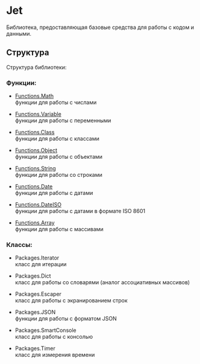 # Jet
Библиотека, предоставляющая базовые средства для работы с кодом и данными.

## Структура
Структура библиотеки:

### Функции:

* [Functions.Math](Docs/Functions/math.md) <br>
функции для работы с числами

* [Functions.Variable](Docs/Functions/variable.md) <br>
функции для работы с переменными

* [Functions.Class](Docs/Functions/class.md) <br>
функции для работы с классами

* [Functions.Object](Docs/Functions/object.md) <br>
функции для работы с объектами

* [Functions.String](Docs/Functions/string.md) <br>
функции для работы со строками

* [Functions.Date](Docs/Functions/date.md) <br>
функции для работы с датами

* [Functions.DateISO](Docs/Functions/date_iso.md) <br>
функции для работы с датами в формате ISO 8601

* [Functions.Array](Docs/Functions/array.md) <br>
функции для работы с массивами


### Классы:

* Packages.Iterator <br>
класс для итерации

* Packages.Dict <br>
класс для работы со словарями (аналог ассоциативных массивов)

* Packages.Escaper <br>
класс для работы с экранированием строк

* Packages.JSON <br>
функции для работы с форматом JSON

* Packages.SmartConsole <br>
класс для работы с консолью

* Packages.Timer <br>
класс для измерения времени
